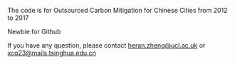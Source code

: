 
The code is for Outsourced Carbon Mitigation for Chinese Cities from 2012 to 2017

Newbie for Github

If you have any question, please contact heran.zheng@ucl.ac.uk or xcq23@mails.tsinghua.edu.cn
